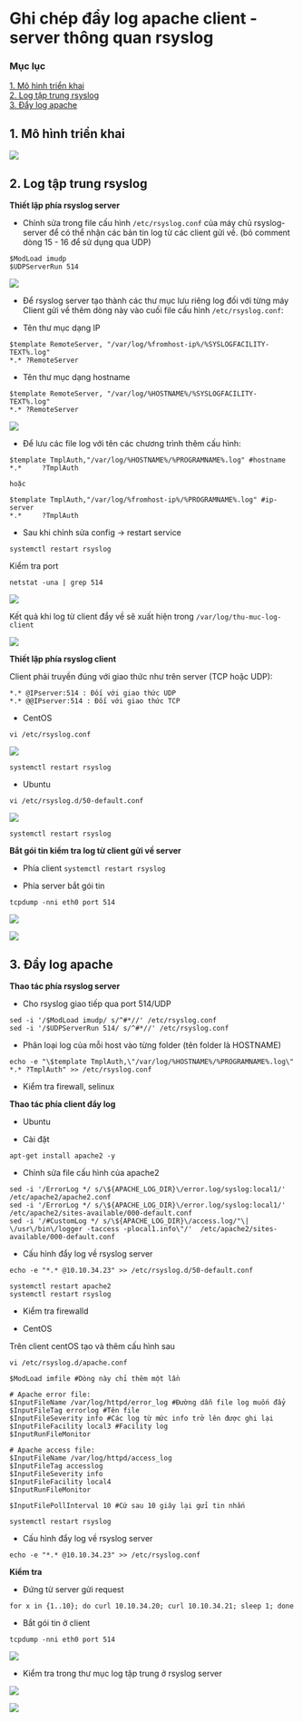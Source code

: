 # Ghi chép đẩy log apache client - server thông quan rsyslog

### Mục lục

[1. Mô hình triển khai](#mohinh)<br>
[2. Log tập trung rsyslog](#logtaptrung)<br>
[3. Đẩy log apache](#apache)<br>


<a name="mohinh"></a>
## 1. Mô hình triển khai

![](../images/rsyslog-client-server/topo.png)

<a name="logtaptrung"></a>
## 2. Log tập trung rsyslog

**Thiết lập phía rsyslog server**

- Chỉnh sửa trong file cấu hình `/etc/rsyslog.conf` của máy chủ rsyslog-server để có thể nhận các bản tin log từ các client gửi về. (bỏ comment dòng 15 - 16 để sử dụng qua UDP)

```
$ModLoad imudp
$UDPServerRun 514
```

![](../images/rsyslog-client-server/Screenshot_824.png)

- Để rsyslog server tạo thành các thư mục lưu riêng log đối với từng máy Client gửi về thêm dòng này vào cuối file cấu hình `/etc/rsyslog.conf`:

+ Tên thư mục dạng IP

```
$template RemoteServer, "/var/log/%fromhost-ip%/%SYSLOGFACILITY-TEXT%.log"
*.* ?RemoteServer
```

+ Tên thư mục dạng hostname

```
$template RemoteServer, "/var/log/%HOSTNAME%/%SYSLOGFACILITY-TEXT%.log"
*.* ?RemoteServer
```

![](../images/rsyslog-client-server/Screenshot_825.png)


+ Để lưu các file log với tên các chương trình thêm cấu hình:

```
$template TmplAuth,"/var/log/%HOSTNAME%/%PROGRAMNAME%.log" #hostname
*.*     ?TmplAuth

hoặc

$template TmplAuth,"/var/log/%fromhost-ip%/%PROGRAMNAME%.log" #ip-server
*.*     ?TmplAuth
```

+ Sau khi chỉnh sửa config -> restart service

```
systemctl restart rsyslog
```

Kiểm tra port 

```
netstat -una | grep 514
```

![](../images/rsyslog-client-server/Screenshot_827.png)

Kết quả khi log từ client đẩy về sẽ xuất hiện trong `/var/log/thu-muc-log-client`

![](../images/rsyslog-client-server/image1.png)

**Thiết lập phía rsyslog client**

Client phải truyền đúng với giao thức như trên server (TCP hoặc UDP):

```
*.* @IPserver:514 : Đối với giao thức UDP
*.* @@IPserver:514 : Đối với giao thức TCP
```

- CentOS

```
vi /etc/rsyslog.conf
```

![](../images/rsyslog-client-server/Screenshot_828.png)


```
systemctl restart rsyslog
```

- Ubuntu

```
vi /etc/rsyslog.d/50-default.conf 
```

![](../images/rsyslog-client-server/Screenshot_829.png)

```
systemctl restart rsyslog
```

**Bắt gói tin kiểm tra log từ client gửi về server**

- Phía client `systemctl restart rsyslog`

- Phía server bắt gói tin
```
tcpdump -nni eth0 port 514
```

![](../images/rsyslog-client-server/Screenshot_830.png)

![](../images/rsyslog-client-server/Screenshot_831.png)

<a name="apache"></a>
## 3. Đẩy log apache

**Thao tác phía rsyslog server**

- Cho rsyslog giao tiếp qua port 514/UDP

```
sed -i '/$ModLoad imudp/ s/^#*//' /etc/rsyslog.conf
sed -i '/$UDPServerRun 514/ s/^#*//' /etc/rsyslog.conf
```

- Phân loại log của mỗi host vào từng folder (tên folder là HOSTNAME)

```
echo -e "\$template TmplAuth,\"/var/log/%HOSTNAME%/%PROGRAMNAME%.log\"
*.* ?TmplAuth" >> /etc/rsyslog.conf
```

- Kiểm tra firewall, selinux

**Thao tác phía client đẩy log**

- Ubuntu

+ Cài đặt

```
apt-get install apache2 -y
```

+ Chỉnh sửa file cấu hình của apache2

```
sed -i '/ErrorLog */ s/\${APACHE_LOG_DIR}\/error.log/syslog:local1/' /etc/apache2/apache2.conf 
sed -i '/ErrorLog */ s/\${APACHE_LOG_DIR}\/error.log/syslog:local1/'  /etc/apache2/sites-available/000-default.conf
sed -i '/#CustomLog */ s/\${APACHE_LOG_DIR}\/access.log/"\| \/usr\/bin\/logger -taccess -plocal1.info\"/'  /etc/apache2/sites-available/000-default.conf
```

+ Cấu hình đẩy log về rsyslog server

```
echo -e "*.* @10.10.34.23" >> /etc/rsyslog.d/50-default.conf
```

```
systemctl restart apache2
systemctl restart rsyslog
```

+ Kiểm tra firewalld


- CentOS

Trên client centOS tạo và thêm cấu hình sau

```
vi /etc/rsyslog.d/apache.conf
```

```
$ModLoad imfile #Dòng này chỉ thêm một lần

# Apache error file: 
$InputFileName /var/log/httpd/error_log #Đường dẫn file log muốn đẩy
$InputFileTag errorlog #Tên file 
$InputFileSeverity info #Các log từ mức info trở lên được ghi lại
$InputFileFacility local3 #Facility log
$InputRunFileMonitor

# Apache access file:
$InputFileName /var/log/httpd/access_log
$InputFileTag accesslog
$InputFileSeverity info
$InputFileFacility local4
$InputRunFileMonitor

$InputFilePollInterval 10 #Cứ sau 10 giây lại gửi tin nhắn
```

```
systemctl restart rsyslog
```

+ Cấu hình đẩy log về rsyslog server

```
echo -e "*.* @10.10.34.23" >> /etc/rsyslog.conf
```

**Kiểm tra**

- Đứng từ server gửi request

```
for x in {1..10}; do curl 10.10.34.20; curl 10.10.34.21; sleep 1; done
```

- Bắt gói tin ở client

```
tcpdump -nni eth0 port 514
```

![](../images/rsyslog-client-server/Screenshot_832.png)


- Kiểm tra trong thư mục log tập trung ở rsyslog server

![](../images/rsyslog-client-server/Screenshot_833.png)

![](../images/rsyslog-client-server/Screenshot_834.png)








































